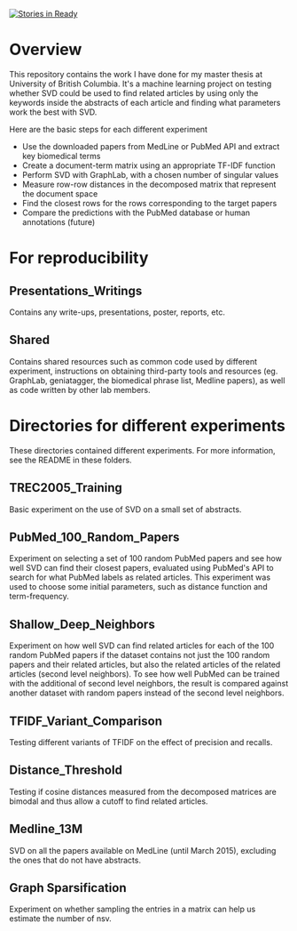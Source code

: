 [![Stories in Ready](https://badge.waffle.io/santina/Master_Thesis_UBC.png?label=ready&title=Ready)](https://waffle.io/santina/Master_Thesis_UBC)

# Overview
This repository contains the work I have done for my master thesis at University of British Columbia. It's a machine learning project on testing whether SVD could be used to find related articles by using only the keywords inside the abstracts of each article and finding what parameters work the best with SVD.

Here are the basic steps for each different experiment
- Use the downloaded papers from MedLine or PubMed API and extract key biomedical terms
- Create a document-term matrix using an appropriate TF-IDF function
- Perform SVD with GraphLab, with a chosen number of singular values
- Measure row-row distances in the decomposed matrix that represent the document space
- Find the closest rows for the rows corresponding to the target papers
- Compare the predictions with the PubMed database or human annotations (future)

# For reproducibility

## Presentations_Writings

Contains any write-ups, presentations, poster, reports, etc.

## Shared

Contains shared resources such as common code used by different experiment, instructions on obtaining third-party tools and resources (eg. GraphLab, geniatagger, the biomedical phrase list, Medline papers), as well as code written by other lab members.

# Directories for different experiments

These directories contained different experiments. For more information, see the README in these folders.

## TREC2005_Training

Basic experiment on the use of SVD on a small set of abstracts.

## PubMed_100_Random_Papers

Experiment on selecting a set of 100 random PubMed papers and see how well SVD can find their closest papers, evaluated using PubMed's API to search for what PubMed labels as related articles. This experiment was used to choose some initial parameters, such as distance function and term-frequency.

## Shallow_Deep_Neighbors

Experiment on how well SVD can find related articles for each of the 100 random PubMed papers if the dataset contains not just the 100 random papers and their related articles, but also the related articles of the related articles (second level neighbors). To see how well PubMed can be trained with the additional of second level neighbors, the result is compared against another dataset with random papers instead of the second level neighbors.

## TFIDF_Variant_Comparison

Testing different variants of TFIDF on the effect of precision and recalls.

## Distance_Threshold

Testing if cosine distances measured from the decomposed matrices are bimodal and thus allow a cutoff to find related articles.

## Medline_13M

SVD on all the papers available on MedLine (until March 2015), excluding the ones that do not have abstracts.

## Graph Sparsification

Experiment on whether sampling the entries in a matrix can help us estimate the number of nsv.
